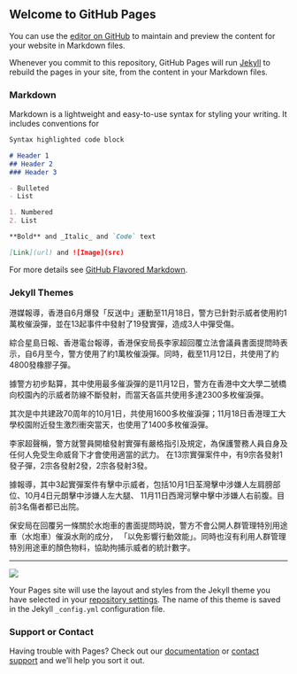 ## Welcome to GitHub Pages

You can use the [editor on GitHub](https://github.com/min0124/123/edit/master/index.md) to maintain and preview the content for your website in Markdown files.

Whenever you commit to this repository, GitHub Pages will run [Jekyll](https://jekyllrb.com/) to rebuild the pages in your site, from the content in your Markdown files.

### Markdown

Markdown is a lightweight and easy-to-use syntax for styling your writing. It includes conventions for

```markdown
Syntax highlighted code block

# Header 1
## Header 2
### Header 3

- Bulleted
- List

1. Numbered
2. List

**Bold** and _Italic_ and `Code` text

[Link](url) and ![Image](src)
```

For more details see [GitHub Flavored Markdown](https://guides.github.com/features/mastering-markdown/).

### Jekyll Themes<html>
<head>
<title>圖片+文字</title>
</head>
<body>
港媒報導，香港自6月爆發「反送中」運動至11月18日，警方已針對示威者使用約1萬枚催淚彈，並在13起事件中發射了19發實彈，造成3人中彈受傷。<by>

綜合星島日報、香港電台報導，香港保安局長李家超回覆立法會議員書面提問時表示，自6月至今，警方使用了約1萬枚催淚彈。同時，截至11月12日，共使用了約4800發橡膠子彈。<by>

據警方初步點算，其中使用最多催淚彈的是11月12日，警方在香港中文大學二號橋向校園內的示威者防線不斷發射，而當天各區共使用多達2300多枚催淚彈。<by>


其次是中共建政70周年的10月1日，共使用1600多枚催淚彈；11月18日香港理工大學校園附近發生激烈衝突當天，也使用了1400多枚催淚彈。<by>

李家超聲稱，警方就警員開槍發射實彈有嚴格指引及規定，為保護警務人員自身及任何人免受生命威脅下才會使用適當的武力。<by>
在13宗實彈案件中，有9宗各發射1發子彈，2宗各發射2發，2宗各發射3發。<by>

據報導，其中3起實彈案件有擊中示威者，包括10月1日荃灣擊中涉嫌人左肩膀部位、10月4日元朗擊中涉嫌人左大腿、<by>
11月11日西灣河擊中擊中涉嫌人右前腹。目前3名傷者都已出院。<by>

保安局在回覆另一條關於水炮車的書面提問時說，警方不會公開人群管理特別用途車（水炮車）催淚水劑的成分，<by>
「以免影響行動效能」。同時也沒有利用人群管理特別用途車的顏色物料，協助拘捕示威者的統計數字。<p><hr>

<img src="image\001.jpg">
</body>
</html>

Your Pages site will use the layout and styles from the Jekyll theme you have selected in your [repository settings](https://github.com/min0124/123/settings). The name of this theme is saved in the Jekyll `_config.yml` configuration file.

### Support or Contact

Having trouble with Pages? Check out our [documentation](https://help.github.com/categories/github-pages-basics/) or [contact support](https://github.com/contact) and we’ll help you sort it out.
